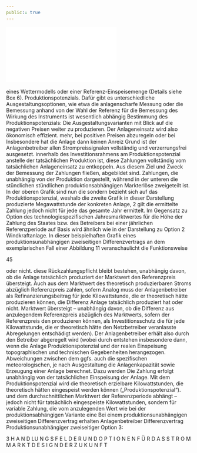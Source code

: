```yaml
---
public:: true
---
```

![./pages/page47.pdf](../assets/./pages/page47.pdf)




eines Wettermodells oder einer Referenz-Einspeisemenge (Details siehe Box 6).
Produktionspotenzials. Dafür gibt es unterschiedliche Ausgestaltungsoptionen, wie etwa die anlagenscharfe Messung oder die Bemessung anhand
von der Wahl der Referenz für die Bemessung des
Wirkung des Instruments ist wesentlich abhängig
Bestimmung des Produktionspotenzials: Die
Ausgestaltungsvarianten mit Blick auf die
negativen Preisen weiter zu produzieren. Der Anlageneinsatz wird also ökonomisch effizient.
mehr, bei positiven Preisen abzuregeln oder bei
Insbesondere hat die Anlage dann keinen Anreiz
Grund ist der Anlagenbetreiber allen Strompreissignalen vollständig und verzerrungsfrei ausgesetzt.
innerhalb des Investitionsrahmens am Produktionspotenzial anstelle der tatsächlichen Produktion ist, diese Zahlungen vollständig vom tatsächlichen Anlageneinsatz zu entkoppeln. Aus diesem
Ziel und Zweck der Bemessung der Zahlungen
fließen, abgebildet sind.
Zahlungen, die unabhängig von der Produktion
dargestellt, während in der unteren die stündlichen
stündlichen produktionsabhängigen Markterlöse
zweigeteilt ist. In der oberen Grafik sind nun die
sondern bezieht sich auf das Produktionspotenzial, weshalb die zweite Grafik in dieser Darstellung
produzierte Megawattstunde der konkreten Anlage,
2 gilt die ermittelte Zahlung jedoch nicht für jede
das gesamte Jahr ermittelt. Im Gegensatz zu Option
des technologiespezifischen Jahresmarktwertes für
die Höhe der Zahlung des Staates bzw. des Betreibers bei einer jährlichen Referenzperiode auf Basis
wird ähnlich wie in der Darstellung zu Option 2
Windkraftanlage. In dieser beispielhaften Grafik
eines produktionsunabhängigen zweiseitigen Differenzvertrags an dem exemplarischen Fall einer
Abbildung 11 veranschaulicht die Funktionsweise

45

oder nicht.
diese Rückzahlungspflicht bleibt bestehen, unabhängig davon, ob die Anlage tatsächlich produziert
der Marktwert den Referenzpreis übersteigt. Auch
aus dem Marktwert des theoretisch produzierbaren Stroms abzüglich Referenzpreis zahlen, sofern
Analog muss der Anlagenbetreiber als Refinanzierungsbeitrag für jede Kilowattstunde, die er theoretisch hätte produzieren können, die Differenz
Anlage tatsächlich produziert hat oder nicht.
Marktwert übersteigt – unabhängig davon, ob die
Differenz aus anzulegendem Referenzpreis abzüglich des Marktwerts, sofern der Referenzpreis den
produzieren können, als Investitionsschutz die
für jede Kilowattstunde, die er theoretisch hätte
den Netzbetreiber veranlasste Abregelungen entschädigt werden). Der Anlagenbetreiber erhält also
durch den Betreiber abgeregelt wird (wobei durch
entstehen insbesondere dann, wenn die Anlage
Produktionspotenzial und der realen Einspeisung
topographischen und technischen Gegebenheiten herangezogen. Abweichungen zwischen dem
ggfs. auch die spezifischen meteorologischen,
je nach Ausgestaltung die Anlagenkapazität sowie
Erzeugung einer Anlage berechnet. Dazu werden
Die Zahlung erfolgt unabhängig von der tatsächlichen Einspeisung der Anlage. Mit dem Produktionspotenzial wird die theoretisch erzielbare
Kilowattstunden, die theoretisch hätten eingespeist werden können („Produktionspotenzial“).
und dem durchschnittlichen Marktwert der Referenzperiode abhängt – jedoch nicht für tatsächlich eingespeiste Kilowattstunden, sondern für
variable Zahlung, die vom anzulegenden Wert
wie bei der produktionsabhängigen Variante eine
Bei einem produktionsunabhängigen zweiseitigen Differenzvertrag erhalten Anlagenbetreiber
Differenzvertrag
Produktionsunabhängiger zweiseitiger
Option 3:

3 H A N D LU N G S F E L D E R U N D O P T I O N E N F Ü R D A S S T R O M M A R K T D E S I G N D E R Z U K U N F T
